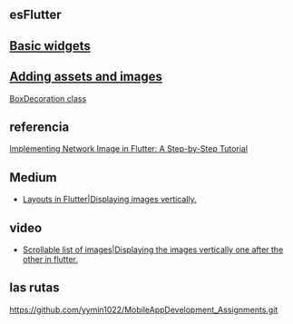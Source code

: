 ## esFlutter
[Basic widgets](https://docs.flutter.dev/ui/widgets/basics)
-
[Adding assets and images](https://docs.flutter.dev/ui/assets/assets-and-images)
-
[BoxDecoration class](https://api.flutter.dev/flutter/painting/BoxDecoration-class.html)
## referencia
[Implementing Network Image in Flutter: A Step-by-Step Tutorial](https://www.dhiwise.com/post/implementing-network-image-in-flutter-a-step-by-step-guide)

## Medium
- [Layouts in Flutter|Displaying images vertically.](https://codeitoutt.medium.com/layouts-in-flutter-displaying-images-vertically-73b840675001)

## video
- [Scrollable list of images|Displaying the images vertically one after the other in flutter.](https://youtu.be/d_T6T_0Jygg?si=3IXta6n2Uc5O6tbX)


## las rutas
https://github.com/yymin1022/MobileAppDevelopment_Assignments.git